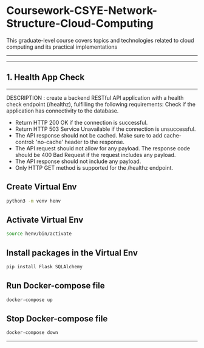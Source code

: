 # Coursework-CSYE-Network-Structure-Cloud-Computing
This graduate-level course covers topics and technologies related to cloud computing and its practical implementations

---
---

## 1. Health App Check
---
DESCRIPTION : create a backend RESTful API application with a health check endpoint (/healthz), fulfilling the following requirements:
Check if the application has connectivity to the database.
* Return HTTP 200 OK if the connection is successful.
* Return HTTP 503 Service Unavailable if the connection is unsuccessful.
* The API response should not be cached. Make sure to add cache-control: 'no-cache' header to the response.
* The API request should not allow for any payload. The response code should be 400 Bad Request if the request includes any payload.
* The API response should not include any payload.
* Only HTTP GET method is supported for the /healthz endpoint.

## Create Virtual Env
```bash
python3 -m venv henv
```

## Activate Virtual Env
```bash
source henv/bin/activate
```

## Install packages in the Virtual Env
```bash
pip install Flask SQLAlchemy
```

## Run Docker-compose file
```bash
docker-compose up
```
## Stop Docker-compose file
```bash
docker-compose down
```


---


